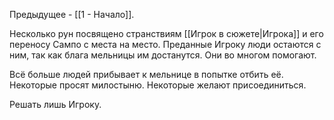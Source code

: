 Предыдущее - [[1 - Начало]].

Несколько рун посвящено странствиям [[Игрок в сюжете|Игрока]] и его переносу Сампо с места на место.
Преданные Игроку люди остаются с ним, так как блага мельницы им достанутся. Они во многом помогают.

Всё больше людей прибывает к мельнице в попытке отбить её. Некоторые просят милостыню. Некоторые желают присоединиться.

Решать лишь Игроку.